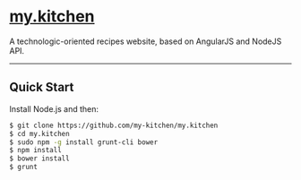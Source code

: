 # [my.kitchen](https://github.com/my-kitchen/my.kitchen)

A technologic-oriented recipes website, based on AngularJS and NodeJS API.

***

## Quick Start

Install Node.js and then:

```sh
$ git clone https://github.com/my-kitchen/my.kitchen
$ cd my.kitchen
$ sudo npm -g install grunt-cli bower
$ npm install
$ bower install
$ grunt
```
